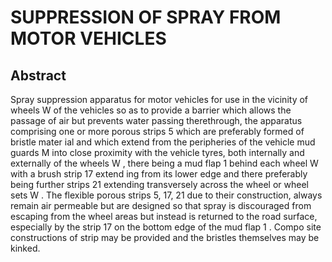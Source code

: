 # SUPPRESSION OF SPRAY FROM MOTOR VEHICLES

## Abstract
Spray suppression apparatus for motor vehicles for use in the vicinity of wheels W of the vehicles so as to provide a barrier which allows the passage of air but prevents water passing therethrough, the apparatus comprising one or more porous strips 5 which are preferably formed of bristle mater ial and which extend from the peripheries of the vehicle mud guards M into close proximity with the vehicle tyres, both internally and externally of the wheels W , there being a mud flap 1 behind each wheel W with a brush strip 17 extend ing from its lower edge and there preferably being further strips 21 extending transversely across the wheel or wheel sets W . The flexible porous strips 5, 17, 21 due to their construction, always remain air permeable but are designed so that spray is discouraged from escaping from the wheel areas but instead is returned to the road surface, especially by the strip 17 on the bottom edge of the mud flap 1 . Compo site constructions of strip may be provided and the bristles themselves may be kinked.